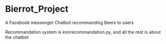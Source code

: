 # Bierrot_Project
A Facebook messenger Chatbot recommanding Beers to users

Recommandation system is knnrecommandation.py, and all the rest is about the chatbot
